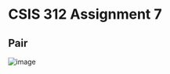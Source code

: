 # CSIS 312 Assignment 7

## Pair
![image](https://github.com/MattTheCuber/CSIS-312/assets/32849887/2b49f342-f39b-4ef5-9b15-2b5d49d5cf72)
